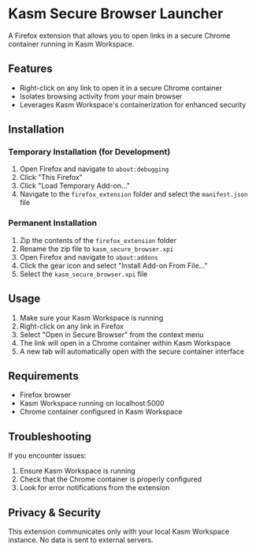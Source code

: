 # Kasm Secure Browser Launcher

A Firefox extension that allows you to open links in a secure Chrome container running in Kasm Workspace.

## Features

- Right-click on any link to open it in a secure Chrome container
- Isolates browsing activity from your main browser
- Leverages Kasm Workspace's containerization for enhanced security

## Installation

### Temporary Installation (for Development)

1. Open Firefox and navigate to `about:debugging`
2. Click "This Firefox"
3. Click "Load Temporary Add-on..."
4. Navigate to the `firefox_extension` folder and select the `manifest.json` file

### Permanent Installation

1. Zip the contents of the `firefox_extension` folder
2. Rename the zip file to `kasm_secure_browser.xpi`
3. Open Firefox and navigate to `about:addons`
4. Click the gear icon and select "Install Add-on From File..."
5. Select the `kasm_secure_browser.xpi` file

## Usage

1. Make sure your Kasm Workspace is running
2. Right-click on any link in Firefox
3. Select "Open in Secure Browser" from the context menu
4. The link will open in a Chrome container within Kasm Workspace
5. A new tab will automatically open with the secure container interface

## Requirements

- Firefox browser
- Kasm Workspace running on localhost:5000
- Chrome container configured in Kasm Workspace

## Troubleshooting

If you encounter issues:

1. Ensure Kasm Workspace is running
2. Check that the Chrome container is properly configured
3. Look for error notifications from the extension

## Privacy & Security

This extension communicates only with your local Kasm Workspace instance. No data is sent to external servers.